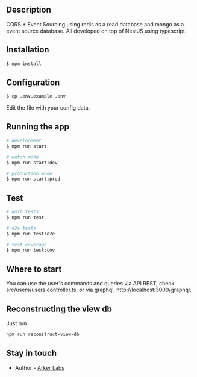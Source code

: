 ## Description

CQRS + Event Sourcing using redis as a read database and mongo as a event source database.
All developed on top of NestJS using typescript.

## Installation

```bash
$ npm install
```

## Configuration

```bash
$ cp .env.example .env
```

Edit the file with your config data.

## Running the app

```bash
# development
$ npm run start

# watch mode
$ npm run start:dev

# production mode
$ npm run start:prod
```

## Test

```bash
# unit tests
$ npm run test

# e2e tests
$ npm run test:e2e

# test coverage
$ npm run test:cov
```

## Where to start
You can use the user's commands and queries via API REST, check src/users/users.controller.ts, or via graphql, http://localhost:3000/graphql. 

## Reconstructing the view db

Just run 
```bash
npm run reconstruct-view-db
```

## Stay in touch

- Author - [Arker Labs](https://arkerlabs.com)
